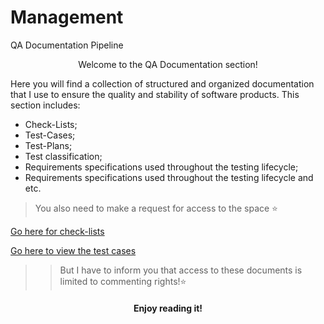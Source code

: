 # Management
QA Documentation Pipeline
<p align="center">
Welcome to the QA Documentation section! 
    </a>
</p>

  Here you will find a collection of structured and organized documentation that I use to ensure the quality and stability of software products. This section includes:


+ Check-Lists;
+ Test-Cases;
+ Test-Plans;
+ Test classification;
+ Requirements specifications used throughout the testing lifecycle;
+ Requirements specifications used throughout the testing lifecycle and etc.



> You also need to make a request for access to the space ⭐

[Go here for check-lists](https://www.notion.so/Chek-list-s-8aaabcfe54c34c9c85da4ac7b0648fc5?pvs=4)

[Go here to view the test cases](https://www.notion.so/Test-cases-s-3c810a69aa5c44f5bd4db37cf61ed1a0?pvs=4)


> > But I have to inform you that access to these documents is limited to commenting rights!⭐


<h4 align="center"> Enjoy reading it!</h4>
    </p>
